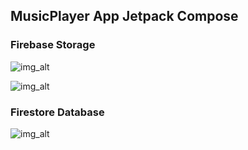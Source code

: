## MusicPlayer App Jetpack Compose

### Firebase Storage

![img_alt](https://i.imgur.com/smO6opx.png)

![img_alt](https://i.imgur.com/qNZ5xHa.png)

### Firestore Database

![img_alt](https://i.imgur.com/KYfKNdV.png)

